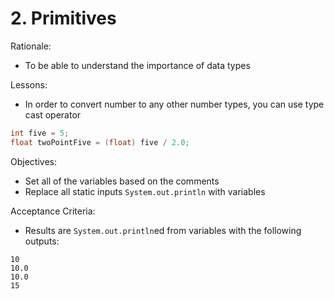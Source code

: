 # 2. Primitives

Rationale:
- To be able to understand the importance of data types

Lessons:
- In order to convert number to any other number types, you can use type cast operator
```java
int five = 5;
float twoPointFive = (float) five / 2.0;
```

Objectives:
- Set all of the variables based on the comments
- Replace all static inputs `System.out.println` with variables

Acceptance Criteria:
- Results are `System.out.println`ed from variables with the following outputs:
```
10
10.0
10.0
15
```